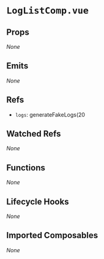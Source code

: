 # `LogListComp.vue`

## Props

_None_

## Emits

_None_

## Refs

- `logs`: generateFakeLogs(20

## Watched Refs

_None_

## Functions

_None_

## Lifecycle Hooks

_None_

## Imported Composables

_None_
